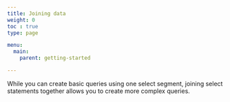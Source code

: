 ```yaml
---
title: Joining data
weight: 0
toc : true
type: page

menu:
  main:
    parent: getting-started

---
```


While you can create basic queries using one select segment, joining select statements together allows you to create more complex queries.
